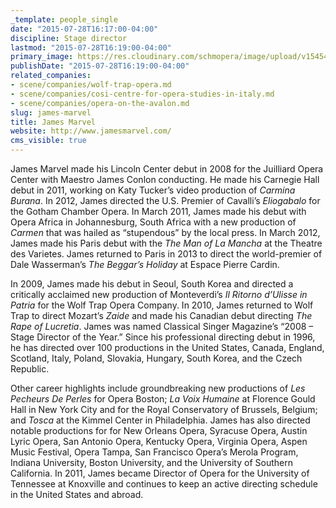 ```yaml
---
_template: people_single
date: "2015-07-28T16:17:00-04:00"
discipline: Stage director
lastmod: "2015-07-28T16:19:00-04:00"
primary_image: https://res.cloudinary.com/schmopera/image/upload/v1545409169/media/webhook-uploads/1438114652029/MarvelHeadshot.jpg.jpg
publishDate: "2015-07-28T16:19:00-04:00"
related_companies:
- scene/companies/wolf-trap-opera.md
- scene/companies/cosi-centre-for-opera-studies-in-italy.md
- scene/companies/opera-on-the-avalon.md
slug: james-marvel
title: James Marvel
website: http://www.jamesmarvel.com/
cms_visible: true
---
```


James Marvel made his Lincoln Center debut in 2008 for the Juilliard Opera Center with Maestro James Conlon conducting. He made his Carnegie Hall debut in 2011, working on Katy Tucker’s video production of *Carmina Burana*. In 2012, James directed the U.S. Premier of Cavalli’s *Eliogabalo* for the Gotham Chamber Opera. In March 2011, James made his debut with Opera Africa in Johannesburg, South Africa with a new production of *Carmen* that was hailed as “stupendous” by the local press. In March 2012, James made his Paris debut with the *The Man of La Mancha* at the Theatre des Varietes. James returned to Paris in 2013 to direct the world-premier of Dale Wasserman’s *The Beggar’s Holiday* at Espace Pierre Cardin.

In 2009, James made his debut in Seoul, South Korea and directed a critically acclaimed new production of Monteverdi’s *Il Ritorno d’Ulisse in Patria* for the Wolf Trap Opera Company. In 2010, James returned to Wolf Trap to direct Mozart’s *Zaide* and made his Canadian debut directing *The Rape of Lucretia*. James was named Classical Singer Magazine’s “2008 – Stage Director of the Year.” Since his professional directing debut in 1996, he has directed over 100 productions in the United States, Canada, England, Scotland, Italy, Poland, Slovakia, Hungary, South Korea, and the Czech Republic.

Other career highlights include groundbreaking new productions of *Les Pecheurs De Perles* for Opera Boston; *La Voix Humaine* at Florence Gould Hall in New York City and for the Royal Conservatory of Brussels, Belgium; and *Tosca* at the Kimmel Center in Philadelphia. James has also directed notable productions for for New Orleans Opera, Syracuse Opera, Austin Lyric Opera, San Antonio Opera, Kentucky Opera, Virginia Opera, Aspen Music Festival, Opera Tampa, San Francisco Opera’s Merola Program, Indiana University, Boston University, and the University of Southern California. In 2011, James became Director of Opera for the University of Tennessee at Knoxville and continues to keep an active directing schedule in the United States and abroad.
